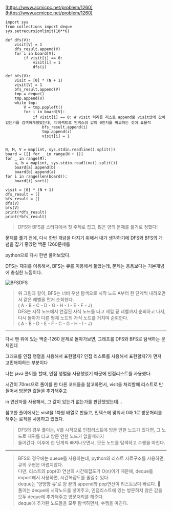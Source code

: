 [https://www.acmicpc.net/problem/1260](https://www.acmicpc.net/problem/1260)

```
import sys
from collections import deque
sys.setrecursionlimit(10**6)

def dfs(V):
    visit[V] = 1
    dfs_result.append(V)
    for i in board[V]:
        if visit[i] == 0:
            visit[i] = 1
            dfs(i)

def bfs(V):
    visit = [0] * (N + 1)
    visit[V] = 1
    bfs_result.append(V)
    tmp = deque()
    tmp.append(V)
    while tmp:
        V = tmp.popleft()
        for i in board[V]:
            if visit[i] == 0: # visit 처리를 리스트 append로 visit안에 값이 있는가를 검색하게했었는데, 다이렉트로 인덱스의 값이 0인지를 비교하는 것이 효율적
                bfs_result.append(i)
                tmp.append(i)
                visit[i] = 1


N, M, V = map(int, sys.stdin.readline().split())
board = [[] for _ in range(N + 1)]
for _ in range(M):
    a, b = map(int, sys.stdin.readline().split())
    board[a].append(b)
    board[b].append(a)
for i in range(len(board)):
    board[i].sort()

visit = [0] * (N + 1)
dfs_result = []
bfs_result = []
dfs(V)
bfs(V)
print(*dfs_result)
print(*bfs_result)
```

> DFS와 BFS를 스터디에서 첫 주제로 잡고, 많은 양의 문제를 풀기로 정했다!

문제를 풀기 전에, 다시 한번 개념을 다지기 위해서 내가 생각하기에 DFS와 BFS의 개념을 잡기 좋았던 백준 1260문제를

python으로 다시 한번 풀어보았다.

DFS는 재귀를 이용해서, BFS는 큐를 이용해서 풀었는데, 문제는 응용보다는 기본개념에 충실한 느낌이다.

![BFSDFS](https://user-images.githubusercontent.com/50613287/122958701-e2115b00-d3bd-11eb-9502-ce70d570d26a.png)



> 위 그림과 같이, BFS는 너비 우선 탐색으로 시작 노드 A부터 한 단계씩 내려오면서 같은 레벨을 먼저 순회한다.  
> ( A - B - C - D - G - H - I - E - F - J)  
> DFS는 시작 노드에서 연결된 자식 노드를 타고 제일 끝 레벨까지 순회하고 나서,  
> 다시 돌아가 다른 형제 노드의 자식 노드를 거치며 순회한다.  
> ( A - B - D - E - F - C - G - H - I - J)

---

다시 맨 위에 있는 백준-1260 문제로 돌아가보면, 그래프를 DFS와 BFS로 탐색하는 문제인데 

그래프를 인접 행렬을 사용해서 표현할지? 인접 리스트를 사용해서 표현할지?가 먼저 고민해야하는 부분이다

나는 java 풀이를 할때, 인접 행렬을 사용했었기 때문에 인접리스트를 사용했다.

시간이 70ms으로 풀이를 한 다른 코드들을 참고하면서, visit을 처리할때 리스트로 만들어서 방문한 값들을 추가해주고

in 연산자를 사용해서, 그 값이 있는가 없는가를 판단했었는데...

참고한 풀이에서는 visit을 1차원 배열로 만들고, 인덱스에 맞춰서 0과 1로 방문처리를 해주는 로직을 사용하고 있었다.

> DFS의 경우 풀이는, V를 시작으로 인접리스트에 방문 안한 노드가 있다면, 그 노드로 재귀를 타고 방문 안한 노드가 없을때까지  
> 들어간다. 이후에 한 단계씩 빠져나오면서, 모든 노드를 탐색하고 수행을 마친다.

---

> BFS의 경우에는 queue를 사용하는데, python의 리스트 자료구조를 사용하면, 큐의 구현은 어렵지않다.  
> 다만, 리스트의 pop(0) 연산의 시간복잡도가 O(n)이기 때문에, deque를 import해서 사용하면, 시간복잡도를 줄일수 있다.  
> deque는 '양방향 큐'로 양 끝의 append와 pop연산이 리스트보다 빠르다.   
> 풀이는 deque에 시작노드를 넣어주고, 인접리스트에 있는 방문하지 않은 값을 모두 deque에 추가해주고 방문처리를 해준다.  
> deque에 추가된 노드들을 모두 탐색하면서, 수행을 마친다.
